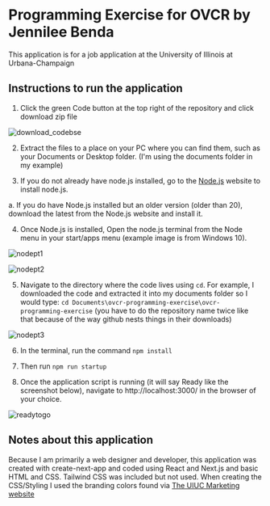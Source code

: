 # Programming Exercise for OVCR by Jennilee Benda
This application is for a job application at the University of Illinois at Urbana-Champaign

## Instructions to run the application

1. Click the green Code button at the top right of the repository and click download zip file

![download_codebse](https://github.com/jennileerose/ovcr-programming-exercise/assets/4683606/4ed0a8f7-9ce1-44a6-87b2-8642d7ffca8c)

2. Extract the files to a place on your PC where you can find them, such as your Documents or Desktop folder. (I'm using the documents folder in my example)

3. If you do not already have node.js installed, go to the [Node.js](https://nodejs.org/en/download) website to install node.js. 

a. If you do have Node.js installed but an older version (older than 20), download the latest from the Node.js website and install it.

4. Once Node.js is installed, Open the node.js terminal from the Node menu in your start/apps menu (example image is from Windows 10).

![nodept1](https://github.com/jennileerose/ovcr-programming-exercise/assets/4683606/30627904-c6e2-4e7b-8695-e8f049bce0a1)

![nodept2](https://github.com/jennileerose/ovcr-programming-exercise/assets/4683606/b0f3210d-ce03-425a-b364-79938956818c)

5. Navigate to the directory where the code lives using `cd`. For example, I downloaded the code and extracted it into my documents folder so I would type: `cd Documents\ovcr-programming-exercise\ovcr-programming-exercise` (you have to do the repository name twice like that because of the way github nests things in their downloads)

![nodept3](https://github.com/jennileerose/ovcr-programming-exercise/assets/4683606/d7a0b490-1b09-4473-8ae2-482feebd169d)

6. In the terminal, run the command `npm install`

7. Then run `npm run startup`

6. Once the application script is running (it will say Ready like the screenshot below), navigate to http://localhost:3000/ in the browser of your choice.

![readytogo](https://github.com/jennileerose/ovcr-programming-exercise/assets/4683606/38c7c10d-2e6d-46ec-8e08-402d123351b1)

## Notes about this application

Because I am primarily a web designer and developer, this application was created with create-next-app and coded using React and Next.js and basic HTML and CSS. Tailwind CSS was included but not used. When creating the CSS/Styling I used the branding colors found via [The UIUC Marketing website](https://marketing.illinois.edu/visual-identity/color)